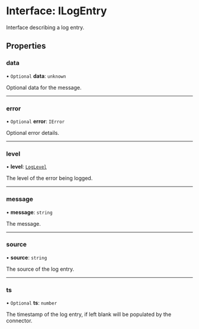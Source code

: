 # Interface: ILogEntry

Interface describing a log entry.

## Properties

### data

• `Optional` **data**: `unknown`

Optional data for the message.

___

### error

• `Optional` **error**: `IError`

Optional error details.

___

### level

• **level**: [`LogLevel`](../globals.md#loglevel)

The level of the error being logged.

___

### message

• **message**: `string`

The message.

___

### source

• **source**: `string`

The source of the log entry.

___

### ts

• `Optional` **ts**: `number`

The timestamp of the log entry, if left blank will be populated by the connector.
